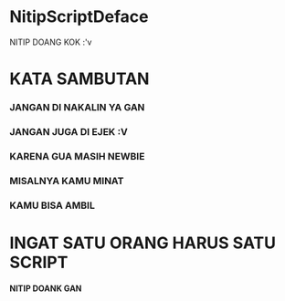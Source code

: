 # NitipScriptDeface
NITIP DOANG KOK :'v
# KATA SAMBUTAN
### JANGAN DI NAKALIN YA GAN
### JANGAN JUGA DI EJEK :V
### KARENA GUA MASIH NEWBIE
### MISALNYA KAMU MINAT
### KAMU BISA AMBIL
# INGAT SATU ORANG HARUS SATU SCRIPT
#### NITIP DOANK GAN
